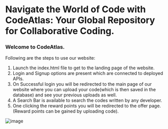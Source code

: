 # Navigate the World of Code with CodeAtlas: Your Global Repository for Collaborative Coding.

### Welcome to CodeAtlas.
Following are the steps to use our website:
1) Launch the index.html file to get to the landing page of the website.
2) Login and Signup options are present which are connected to deployed APIs.
3) On Successful login you will be redirected to the main page of our website where you can upload your code(which is then saved in the database) and see your previous uploads as well.
4) A Search Bar is available to search the codes written by any developer.
5) One clicking the reward points you will be redirected to the offer page.(Reward points can be gained by uploading code).

![image](https://github.com/pg348/CodeAtlas/assets/89197939/6028dd03-29ba-46cb-bbd1-12b2756c61c7)

